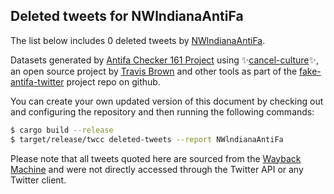 ## Deleted tweets for NWlndianaAntiFa

The list below includes 0 deleted tweets by
[NWlndianaAntiFa](https://twitter.com/NWlndianaAntiFa).



Datasets generated by [Antifa Checker 161 Project](https://twitter.com/antifacheck161) using ✨[cancel-culture](https://github.com/travisbrown/cancel-culture)✨, an open source project by 
[Travis Brown](https://twitter.com/travisbrown) and other tools as part of the 
[fake-antifa-twitter](https://github.com/antifacheck161/fake-antifa-twitter) project repo on github.

You can create your own updated version of this document by checking out and configuring the
repository and then running the following commands:

```bash
$ cargo build --release
$ target/release/twcc deleted-tweets --report NWlndianaAntiFa
```

Please note that all tweets quoted here are sourced from the
[Wayback Machine](https://web.archive.org) and were not directly accessed through the Twitter API or
any Twitter client.

